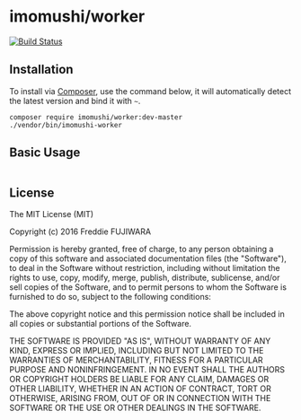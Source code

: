 imomushi/worker
===========

[![Build Status](https://travis-ci.org/imomushi/worker.png)](https://travis-ci.org/imomushi/worker)

## Installation ##

To install via [Composer](http://getcomposer.org/), use the command below, it will automatically detect the latest version and bind it with `~`.

```
composer require imomushi/worker:dev-master
./vendor/bin/imomushi-worker 
```

## Basic Usage ##

```php

```

## License ##

The MIT License (MIT)

Copyright (c) 2016 Freddie FUJIWARA

Permission is hereby granted, free of charge, to any person obtaining a copy
of this software and associated documentation files (the "Software"), to deal
in the Software without restriction, including without limitation the rights
to use, copy, modify, merge, publish, distribute, sublicense, and/or sell
copies of the Software, and to permit persons to whom the Software is
furnished to do so, subject to the following conditions:

The above copyright notice and this permission notice shall be included in all
copies or substantial portions of the Software.

THE SOFTWARE IS PROVIDED "AS IS", WITHOUT WARRANTY OF ANY KIND, EXPRESS OR
IMPLIED, INCLUDING BUT NOT LIMITED TO THE WARRANTIES OF MERCHANTABILITY,
FITNESS FOR A PARTICULAR PURPOSE AND NONINFRINGEMENT. IN NO EVENT SHALL THE
AUTHORS OR COPYRIGHT HOLDERS BE LIABLE FOR ANY CLAIM, DAMAGES OR OTHER
LIABILITY, WHETHER IN AN ACTION OF CONTRACT, TORT OR OTHERWISE, ARISING FROM,
OUT OF OR IN CONNECTION WITH THE SOFTWARE OR THE USE OR OTHER DEALINGS IN THE
SOFTWARE.
